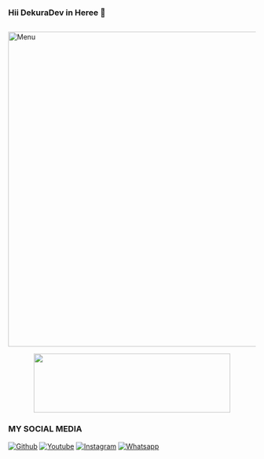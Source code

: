 ### Hii DekuraDev in Heree 👋

<!--
**DekuraDev/DekuraDev** is a ✨ _special_ ✨ repository because its `README.md` (this file) appears on your GitHub profile.

Here are some ideas to get you started:

- 🔭 I’m currently working on ...
- 🌱 I’m currently learning ...
- 👯 I’m looking to collaborate on ...
- 🤔 I’m looking for help with ...
- 💬 Ask me about ...
- 📫 How to reach me: ...
- 😄 Pronouns: ...
- ⚡ Fun fact: ...
-->

##

<img src="https://github.com/Dekura-X/Dekura-X/blob/main/IMG_20210914_175500.jpg" width="640" title="Dekura-X" alt="Menu">
</p>

<p align="center">
  <img width="400" height="120" src="https://github-readme-stats.vercel.app/api/top-langs/?username=DekuraDev&layout=compact&theme=chartreuse-dark">
</p>


### MY SOCIAL MEDIA
[![Github](https://img.shields.io/badge/Github-Ikuti-green?style=for-the-badge&logo=github)](https://github.com/Dekura-X/)
[![Youtube](https://img.shields.io/badge/Youtube-Subscribe-green?style=for-the-badge&logo=Youtube)](https://youtube.com/c/orbXDBdbsS)
[![Instagram](https://img.shields.io/badge/Instagram-Ikuti-green?style=for-the-badge&logo=Instagram)](https://www.instagram.com/ngemry7)
[![Whatsapp](https://img.shields.io/badge/Whatsapp-Chat-green?style=for-the-badge&logo=WhatsApp)](https://wa.me/+6281567607136?text=Assalamualaikum%20Bang)

<!-- Resources -->
<!-- Icons: https://simpleicons.org/ -->
<!-- GitHub Stats: https://github.com/scripter-ryu/github-readme-stats -->
<!-- Emojis: https://emojipedia.org/emoji/ -->
<!-- HTML Emojis: https://www.fileformat.info/index.htm -->
<!-- Shields: https://shields.io/ -->
<!-- Awesome GitHub Profile README: https://github.com/abhisheknaiidu/awesome-github-profile-readme -->

